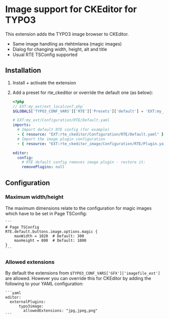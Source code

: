 # Image support for CKEditor for TYPO3

This extension adds the TYPO3 image browser to CKEditor.

- Same image handling as rtehtmlarea (magic images)
- Dialog for changing width, height, alt and title
- Usual RTE TSConfig supported

## Installation

1. Install + activate the extension
2. Add a preset for rte_ckeditor or override the default one (as below):

    ```php
    <?php
    // EXT:my_ext/ext_localconf.php`
    $GLOBALS['TYPO3_CONF_VARS']['RTE']['Presets']['default'] = 'EXT:my_ext/Configuration/RTE/Default.yaml';
    ```

    ```yaml
    # EXT:my_ext/Configuration/RTE/Default.yaml
    imports:
      # Import default RTE config (for example)
      - { resource: "EXT:rte_ckeditor/Configuration/RTE/Default.yaml" }
      # Import the image plugin configuration
      - { resource: "EXT:rte_ckeditor_image/Configuration/RTE/Plugin.yaml" }
    
    editor:
      config:
        # RTE default config removes image plugin - restore it:
        removePlugins: null
    ```

## Configuration

### Maximum width/height

The maximum dimensions relate to the configuration for magic images which have to be set in Page TSConfig:

    ```
    # Page TSConfig
    RTE.default.buttons.image.options.magic {
        maxWidth = 1020  # Default: 300
        maxHeight = 800  # Default: 1000
    }
    ```

### Allowed extensions

By default the extensions from `$TYPO3_CONF_VARS['GFX']['imagefile_ext']` are allowed. However you can override this for CKEditor by adding the following to your YAML configuration:

    ```yaml
    editor:
      externalPlugins:
          typo3image:
            allowedExtensions: "jpg,jpeg,png"
    ```

